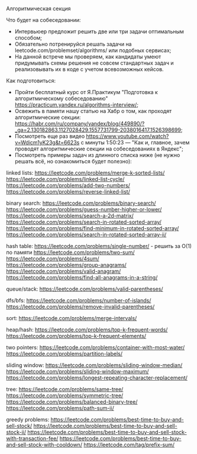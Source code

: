 Алгоритмическая секция 

Что будет на собеседовании:

- Интервьюер предложит решить две или три задачи оптимальным способом;
- Обязательно потренируйся решать задачи на leetcode.com/problemset/algorithms/ или подобных сервисах;
- На данной встрече мы проверяем, как кандидаты умеют придумывать схемы решения не совсем стандартных задач и реализовывать их в коде с учетом всевозможных кейсов.


Как подготовиться:

- Пройти бесплатный курс от Я.Практикум "Подготовка к алгоритмическому собеседованию" https://practicum.yandex.ru/algorithms-interview/;
- Освежить в памяти нашу статью на Хабр о том, как проходят алгоритмические секции: https://habr.com/ru/company/yandex/blog/449890/?_ga=2.130182863.1127028429.1557731799-2038016417.1526398699;
- Посмотреть еще раз видео https://www.youtube.com/watch?v=Wdicm1yK23g&t=6623s с минуты 1:50:23 — "Как и, главное, зачем проводят алгоритмические секции на собеседованиях в Яндекс";
- Посмотреть примеры задач из длинного списка ниже (не нужно решать всё, но ознакомиться будет полезно): 

linked lists:
https://leetcode.com/problems/merge-k-sorted-lists/
https://leetcode.com/problems/linked-list-cycle/
https://leetcode.com/problems/add-two-numbers/
https://leetcode.com/problems/reverse-linked-list/

binary search:
https://leetcode.com/problems/binary-search/
https://leetcode.com/problems/guess-number-higher-or-lower/
https://leetcode.com/problems/search-a-2d-matrix/
https://leetcode.com/problems/search-in-rotated-sorted-array/
https://leetcode.com/problems/find-minimum-in-rotated-sorted-array/
https://leetcode.com/problems/search-in-rotated-sorted-array-ii/

hash table:
https://leetcode.com/problems/single-number/ - решить за O(1) по памяти
https://leetcode.com/problems/two-sum/
https://leetcode.com/problems/4sum/
https://leetcode.com/problems/group-anagrams/
https://leetcode.com/problems/valid-anagram/
https://leetcode.com/problems/find-all-anagrams-in-a-string/

queue/stack:
https://leetcode.com/problems/valid-parentheses/

dfs/bfs:
https://leetcode.com/problems/number-of-islands/
https://leetcode.com/problems/remove-invalid-parentheses/

sort:
https://leetcode.com/problems/merge-intervals/

heap/hash:
https://leetcode.com/problems/top-k-frequent-words/
https://leetcode.com/problems/top-k-frequent-elements/

two pointers:
https://leetcode.com/problems/container-with-most-water/
https://leetcode.com/problems/partition-labels/

sliding window:
https://leetcode.com/problems/sliding-window-median/
https://leetcode.com/problems/sliding-window-maximum/
https://leetcode.com/problems/longest-repeating-character-replacement/

tree:
https://leetcode.com/problems/same-tree/
https://leetcode.com/problems/symmetric-tree/
https://leetcode.com/problems/balanced-binary-tree/
https://leetcode.com/problems/path-sum-ii/

greedy problems:
https://leetcode.com/problems/best-time-to-buy-and-sell-stock/
https://leetcode.com/problems/best-time-to-buy-and-sell-stock-ii/
https://leetcode.com/problems/best-time-to-buy-and-sell-stock-with-transaction-fee/
https://leetcode.com/problems/best-time-to-buy-and-sell-stock-with-cooldown/
https://leetcode.com/tag/prefix-sum/

